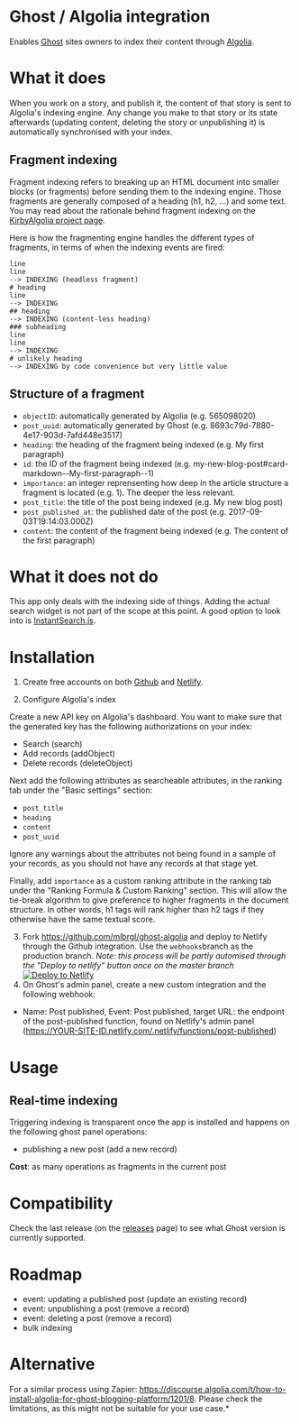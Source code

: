 # Ghost / Algolia integration

Enables [Ghost](https://ghost.org) sites owners to index their content through [Algolia](https://www.algolia.com).

# What it does

When you work on a story, and publish it, the content of that story is sent to Algolia's indexing engine. Any change you make to that story or its state afterwards (updating content, deleting the story or unpublishing it) is automatically synchronised with your index.

## Fragment indexing

Fragment indexing refers to breaking up an HTML document into smaller blocks (or fragments) before sending them to the indexing engine. Those fragments are generally composed of a heading (h1, h2, ...) and some text. You may read about the rationale behind fragment indexing on the [KirbyAlgolia project page](https://github.com/mlbrgl/kirby-algolia#kirby--algolia-integration).

Here is how the fragmenting engine handles the different types of fragments, in terms of when the indexing events are fired:

```
line
line
--> INDEXING (headless fragment)
# heading
line
--> INDEXING
## heading
--> INDEXING (content-less heading)
### subheading
line
line
--> INDEXING
# unlikely heading
--> INDEXING by code convenience but very little value
```

## Structure of a fragment

- `objectID`: automatically generated by Algolia (e.g. 565098020)
- `post_uuid`: automatically generated by Ghost (e.g. 8693c79d-7880-4e17-903d-7afd448e3517)
- `heading`: the heading of the fragment being indexed (e.g. My first paragraph)
- `id`: the ID of the fragment being indexed (e.g. my-new-blog-post#card-markdown--My-first-paragraph--1)
- `importance`: an integer reprensenting how deep in the article structure a fragment is located (e.g. 1). The deeper the less relevant.
- `post_title`: the title of the post being indexed (e.g. My new blog post)
- `post_published_at`: the published date of the post (e.g. 2017-09-03T19:14:03.000Z)
- `content`: the content of the fragment being indexed (e.g. The content of the first paragraph)

# What it does not do

This app only deals with the indexing side of things. Adding the actual search widget is not part of the scope at this point. A good option to look into is [InstantSearch.js](https://community.algolia.com/instantsearch.js/v2/).

# Installation

1. Create free accounts on both [Github](https://github.com/) and [Netlify](https://www.netlify.com/).

2. Configure Algolia's index

Create a new API key on Algolia's dashboard. You want to make sure that the generated key has the following authorizations on your index:
- Search (search)
- Add records (addObject)
- Delete records (deleteObject)

Next add the following attributes as searcheable attributes, in the ranking tab under the "Basic settings" section:
- `post_title`
- `heading`
- `content`
- `post_uuid`

Ignore any warnings about the attributes not being found in a sample of your records, as you should not have any records at that stage yet.

Finally, add `importance` as a custom ranking attribute in the ranking tab under the "Ranking Formula & Custom Ranking" section. This will allow the tie-break algorithm to give preference to higher fragments in the document structure. In other words, h1 tags will rank higher than h2 tags if they otherwise have the same textual score.

3. Fork https://github.com/mlbrgl/ghost-algolia and deploy to Netlify through the Github integration. Use the `webhooks`branch as the production branch. 
   *Note: this process will be partly automised through the "Deploy to netlify" button once on the master branch* [![Deploy to Netlify](https://www.netlify.com/img/deploy/button.svg)](https://app.netlify.com/start/deploy?repository=https://github.com/mlbrgl/ghost-algolia)
4. On Ghost's admin panel, create a new custom integration and the following webhook:
- Name: Post published, Event: Post published, target URL: the endpoint of the post-published function, found on Netlify's admin panel (https://YOUR-SITE-ID.netlify.com/.netlify/functions/post-published)

# Usage

## Real-time indexing

Triggering indexing is transparent once the app is installed and happens on the following ghost panel operations:
- publishing a new post (add a new record)

**Cost**: as many operations as fragments in the current post

# Compatibility

Check the last release (on the [releases](https://github.com/mlbrgl/ghost-algolia/releases) page) to see what Ghost version is currently supported.

# Roadmap

- event: updating a published post (update an existing record)
- event: unpublishing a post (remove a record)
- event: deleting a post (remove a record)
- bulk indexing

# Alternative

For a similar process using Zapier: https://discourse.algolia.com/t/how-to-install-algolia-for-ghost-blogging-platform/1201/8. 
Please check the limitations, as this might not be suitable for your use case.*